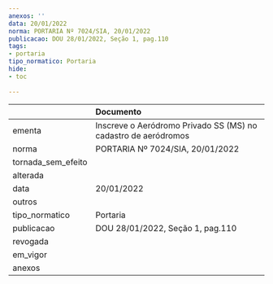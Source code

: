 ```yaml
---
anexos: ''
data: 20/01/2022
norma: PORTARIA Nº 7024/SIA, 20/01/2022
publicacao: DOU 28/01/2022, Seção 1, pag.110
tags:
- portaria
tipo_normatico: Portaria
hide: 
- toc 
 
---
```


|                    | Documento                                                      |
|:-------------------|:---------------------------------------------------------------|
| ementa             | Inscreve o Aeródromo Privado SS (MS) no cadastro de aeródromos |
| norma              | PORTARIA Nº 7024/SIA, 20/01/2022                               |
| tornada_sem_efeito |                                                                |
| alterada           |                                                                |
| data               | 20/01/2022                                                     |
| outros             |                                                                |
| tipo_normatico     | Portaria                                                       |
| publicacao         | DOU 28/01/2022, Seção 1, pag.110                               |
| revogada           |                                                                |
| em_vigor           |                                                                |
| anexos             |                                                                |